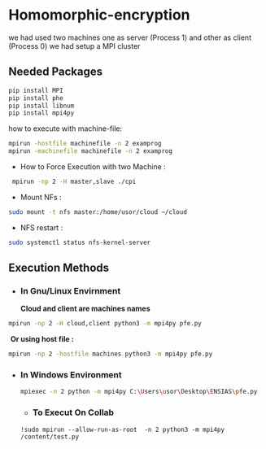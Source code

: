 # Homomorphic-encryption
we had used two machines one as server (Process 1) and other as client (Process 0)
we had setup a MPI cluster

## Needed Packages
```bash
pip install MPI
pip install phe
pip install libnum
pip install mpi4py
```
how to execute with machine-file:

```bash
mpirun -hostfile machinefile -n 2 examprog
mpirun -machinefile machinefile -n 2 examprog
```

- How to Force Execution with two Machine :


```bash
 mpirun -np 2 -H master,slave ./cpi
```

- Mount NFs : 


```bash
sudo mount -t nfs master:/home/usor/cloud ~/cloud
```

- NFS restart :


```bash
sudo systemctl status nfs-kernel-server
```
## Execution Methods 
- ### In Gnu/Linux Envirnment
  **Cloud and client are machines names**  

```bash
mpirun -np 2 -H cloud,client python3 -m mpi4py pfe.py 
```

​				**Or using host file  :**

```bash
mpirun -np 2 -hostfile machines python3 -m mpi4py pfe.py
```

- ### In Windows Environment
  ```bash
  mpiexec -n 2 python -m mpi4py C:\Users\usor\Desktop\ENSIAS\pfe.py
  ```
  - ### To Execut On Collab 
  `` !sudo mpirun --allow-run-as-root  -n 2 python3 -m mpi4py /content/test.py `` 

